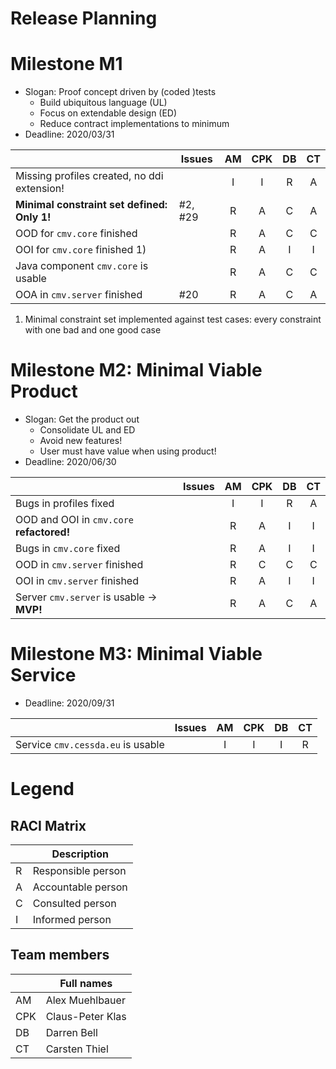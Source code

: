 # Release Planning

# Milestone M1

* Slogan: Proof concept driven by (coded )tests
    * Build ubiquitous language (UL)
	* Focus on extendable design (ED)
	* Reduce contract implementations to minimum
* Deadline: 2020/03/31

|                                               | Issues      | AM | CPK | DB | CT |
|-----------------------------------------------|-------------|:--:|:---:|:--:|:--:|
| Missing profiles created, no ddi extension!   |             | I  |  I  | R  |  A |
| **Minimal constraint set defined: Only 1!**   | #2, #29     | R  |  A  | C  |  A |
| OOD for `cmv.core` finished                   |             | R  |  A  | C  |  C |
| OOI for `cmv.core` finished 1)                |             | R  |  A  | I  |  I |
| Java component `cmv.core` is usable           |             | R  |  A  | C  |  C |
| OOA in `cmv.server` finished                  | #20         | R  |  A  | C  |  A |

1) Minimal constraint set implemented against test cases: every constraint with one bad and one good case

# Milestone M2: Minimal Viable Product

* Slogan: Get the product out
    * Consolidate UL and ED
    * Avoid new features!
    * User must have value when using product!
* Deadline: 2020/06/30

|                                            | Issues | AM | CPK | DB | CT |
|--------------------------------------------|--------|:--:|:---:|:--:|:--:|
| Bugs in profiles fixed                     |        |  I |  I  |  R |  A |
| OOD and OOI in `cmv.core` **refactored!**  |        |  R |  A  |  I |  I |
| Bugs in `cmv.core` fixed                   |        |  R |  A  |  I |  I |
| OOD in `cmv.server` finished               |        |  R |  C  |  C |  C |
| OOI in `cmv.server` finished               |        |  R |  A  |  I |  I |
| Server `cmv.server` is usable -> **MVP!**  |        |  R |  A  |  C |  A |

# Milestone M3: Minimal Viable Service

* Deadline: 2020/09/31

|                                            | Issues | AM | CPK | DB | CT |
|--------------------------------------------|--------|:--:|:---:|:--:|:--:|
| Service `cmv.cessda.eu` is usable          |        |  I |  I  |  I |  R |

# Legend

## RACI Matrix
|     | Description        |
|-----|--------------------|
| R   | Responsible person |
| A   | Accountable person |
| C   | Consulted person   |
| I   | Informed person    |


## Team members
|     | Full names         |
|-----|--------------------|
| AM  | Alex Muehlbauer     |
| CPK | Claus-Peter Klas   |
| DB  | Darren Bell        |
| CT  | Carsten Thiel      |

